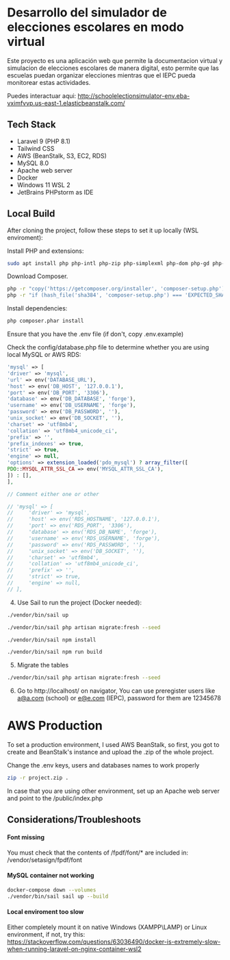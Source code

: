# Desarrollo del simulador de elecciones escolares en modo virtual

Este proyecto es una aplicación web que permite la documentacion virtual y simulacion de elecciones escolares de manera digital, esto permite que las escuelas puedan organizar elecciones mientras que el IEPC pueda monitorear estas actividades.

Puedes interactuar aqui: http://schoolelectionsimulator-env.eba-vximfvvp.us-east-1.elasticbeanstalk.com/

## Tech Stack

* Laravel 9 (PHP 8.1)
* Tailwind CSS
* AWS (BeanStalk, S3, EC2, RDS)
* MySQL 8.0
* Apache web server
* Docker
* Windows 11 WSL 2
* JetBrains PHPstorm as IDE

## Local Build
After cloning the project, follow these steps to set it up locally (WSL enviroment):

Install PHP and extensions:
```bash
sudo apt install php php-intl php-zip php-simplexml php-dom php-gd php-xml php-curl
```

Download Composer.

```bash
php -r "copy('https://getcomposer.org/installer', 'composer-setup.php');"
php -r "if (hash_file('sha384', 'composer-setup.php') === 'EXPECTED_SHA384_CHECKSUM') { echo 'Installer verified'; } else { echo 'Installer corrupt'; unlink('composer-setup.php'); } echo PHP_EOL;"
```

Install dependencies:

```bash
php composer.phar install
```

Ensure that you have the .env file (if don't, copy .env.example)

Check the config/database.php file to determine whether you are using local MySQL or AWS RDS:


```php
'mysql' => [
'driver' => 'mysql',
'url' => env('DATABASE_URL'),
'host' => env('DB_HOST', '127.0.0.1'),
'port' => env('DB_PORT', '3306'),
'database' => env('DB_DATABASE', 'forge'),
'username' => env('DB_USERNAME', 'forge'),
'password' => env('DB_PASSWORD', ''),
'unix_socket' => env('DB_SOCKET', ''),
'charset' => 'utf8mb4',
'collation' => 'utf8mb4_unicode_ci',
'prefix' => '',
'prefix_indexes' => true,
'strict' => true,
'engine' => null,
'options' => extension_loaded('pdo_mysql') ? array_filter([
PDO::MYSQL_ATTR_SSL_CA => env('MYSQL_ATTR_SSL_CA'),
]) : [],
],

// Comment either one or other

// 'mysql' => [
//     'driver' => 'mysql',
//     'host' => env('RDS_HOSTNAME', '127.0.0.1'),
//     'port' => env('RDS_PORT', '3306'),
//     'database' => env('RDS_DB_NAME', 'forge'),
//     'username' => env('RDS_USERNAME', 'forge'),
//     'password' => env('RDS_PASSWORD', ''),
//     'unix_socket' => env('DB_SOCKET', ''),
//     'charset' => 'utf8mb4',
//     'collation' => 'utf8mb4_unicode_ci',
//     'prefix' => '',
//     'strict' => true,
//     'engine' => null,
// ],
```

4. Use Sail to run the project (Docker needed):

```bash
./vendor/bin/sail up

./vendor/bin/sail php artisan migrate:fresh --seed

./vendor/bin/sail npm install

./vendor/bin/sail npm run build
```

5. Migrate the tables 

```bash
./vendor/bin/sail php artisan migrate:fresh --seed
```

6. Go to http://localhost/ on navigator, You can use preregister users like a@a.com (school) or e@e.com (IEPC), password for them are 12345678

# AWS Production

To set a production environment, I used AWS BeanStalk, so first, you got to create and BeanStalk's instance and upload the .zip of the whole project.

Change the .env keys, users and databases names to work properly

```bash
zip -r project.zip .
```

In case that you are using other environment, set up an Apache web server and point to the /public/index.php

## Considerations/Troubleshoots

#### Font missing

You must check that the contents of /fpdf/font/* are included in: /vendor/setasign/fpdf/font

#### MySQL container not working

```bash
docker-compose down --volumes
./vendor/bin/sail sail up --build
```

#### Local enviroment too slow

Either completely mount it on native Windows (XAMPP\LAMP) or Linux environment, if not, try this:
https://stackoverflow.com/questions/63036490/docker-is-extremely-slow-when-running-laravel-on-nginx-container-wsl2
